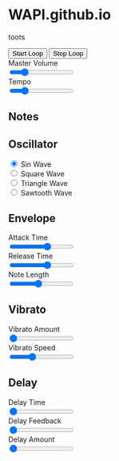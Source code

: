 # WAPI.github.io
toots


<html>
<link href="WAPI.css" rel="stylesheet" type="text/css"/>

  <body class="container">
<div class="item1">
  <button id="start-button">Start Loop</button>
  <button id="stop-button">Stop Loop</button><br>
  <label for="volume-control">Master Volume</label><br>
  <input type="range" id="volume-control" min="0" max="1" step="0.05" value=".2"><br>
  <label for="tempo-control">Tempo</label><br>
  <input type="range" id="tempo-control" min="-100" max="1000" step="5" value="120"><br>
  </div>
  
  <div id="note-selects-div" class="item2">
      <h2>Notes</h2>
  </div>
    
  <div id="oscillator-options" class="item3">
      <h2>Oscillator</h2>
      <input type="radio" id="sin-wave" name="waveform" value="sine"
      checked>
      <label for="sin-wave">Sin Wave</label><br>
      <input type="radio" id="square-wave" name="waveform" value="square">
      <label for="square-wave">Square Wave</label><br>
      <input type="radio" id="triangle-wave" name="waveform" value="triangle">
      <label for="triangle-wave">Triangle Wave</label><br>
      <input type="radio" id="sawtooth-wave" name="waveform" value="sawtooth">
      <label for="sawtooth-wave">Sawtooth Wave</label>
    </div>
    
  <div id="envelope-options" class="item4">
      <h2>Envelope</h2>
      <label for="attack-control">Attack Time</label><br>
      <input type="range" id="attack-control" value="0.3" min="0" max="0.5" step="0.02"><br>
      <label for="release-control">Release Time</label><br>
      <input type="range" id="release-control" value="0.3" min="0" max="0.5" step="0.02"><br>
      <label for="note-length-control">Note Length</label><br>
      <input type="range" id="note-length-control" value="1" min="0.2" max="2" step="0.05"><br>
    </div>
    
  <div id="vibrato-options" class="item5">
      <h2>Vibrato</h2>
      <label for="vibrato-amount-control">Vibrato Amount</label><br>
      <input type="range" id="vibrato-amount-control" value="0" min="0" max="5" step="0.5"><br>
      <label for="vibrato-amount-control">Vibrato Speed</label><br>
      <input type="range" id="vibrato-speed-control" value="10" min="0" max="30" step="0.5"><br>
    </div>
    
  <div id="delay-options" class="item6">
      <h2>Delay</h2>
      <label for="delay-time-control">Delay Time</label><br>
      <input id='delay-time-control' type="range" min = "0" max = "1" step='0.05' value='0'><br>
      <label for="feedback-control">Delay Feedback</label><br>
      <input id='feedback-control' type="range" min = "0" max = ".9" step='0.05' value='0'><br>
      <label for="delay-amount-control">Delay Amount</label><br>
      <input id='delay-amount-control' type="range" min = "0" max = ".9" step='0.05' value='0'>
  </div>
  
<script src="WAPI.js"></script>
  </body>
</html>
